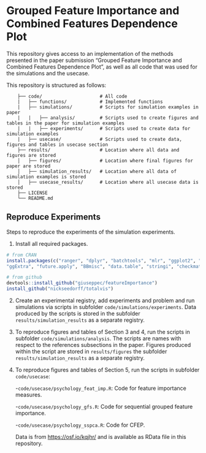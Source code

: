 # Grouped Feature Importance and Combined Features Dependence Plot

This repository gives access to an implementation of the methods
presented in the paper submission “Grouped Feature Importance and Combined Features Dependence Plot”, 
as well as all code that was used for the
simulations and the usecase.

This repository is structured as follows:

``` 
    ├── code/                     # All code               
    |   ├── functions/            # Implemented functions
    |   ├── simulations/          # Scripts for simulation examples in paper
    |   |   ├── analysis/         # Scripts used to create figures and tables in the paper for simulation examples
    |   |   ├── experiments/      # Scripts used to create data for simulation examples
    |   ├── usecase/              # Scripts used to create data, figures and tables in usecase section
    ├── results/                  # Location where all data and figures are stored
    │   ├── figures/              # Location where final figures for paper are stored
    │   ├── simulation_results/   # Location where all data of simulation examples is stored
    │   ├── usecase_results/      # Location where all usecase data is stored
    ├── LICENSE
    └── README.md               
```



## Reproduce Experiments


Steps to reproduce the experiments of the simulation experiments.

1.  Install all required packages.

<!-- end list -->

``` r
# from CRAN
install.packages(c("ranger", "dplyr", "batchtools", "mlr", "ggplot2", "gridExtra", "tidyr", "reshape2",
"ggExtra", "future.apply", "BBmisc", "data.table", "stringi", "checkmate", "kernlab", "xtable", "mlrCPO", "devtools", "PMA"))

# from github
devtools::install_github("giuseppec/featureImportance")
install_github("nickseedorff/totalvis")
```

2.  Create an experimental registry, add experiments and problem and run simulations via
    scripts in subfolder `code/simulations/experiments`. Data produced by the scripts is stored in 
    the subfolder `results/simulation_results` as a separate registry.

3.  To reproduce figures and tables of Section 3 and 4, run the scripts in subfolder `code/simulations/analysis`. The scripts are names with respect to the references subsections in the paper. Figures produced within the script are stored in `results/figures` 
    the subfolder `results/simulation_results` as a separate registry.    
  
4.  To reproduce figures and tables of Section 5, run the scripts in subfolder `code/usecase`:

    -`code/usecase/psychology_feat_imp.R`: Code for feature importance measures.
    
    -`code/usecase/psychology_gfs.R`: Code for sequential grouped feature importance.
    
    -`code/usecase/psychology_sspca.R`: Code for CFEP.
    
    Data is from https://osf.io/kqjhr/ and is available as RData file in this repository.
    
